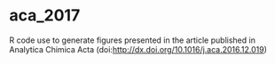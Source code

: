 # aca_2017
R code use to generate figures presented in the article published in Analytica Chimica Acta (doi:http://dx.doi.org/10.1016/j.aca.2016.12.019)

